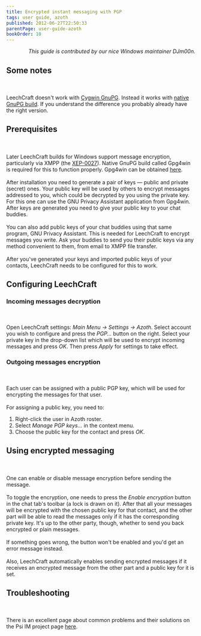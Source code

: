 ```yaml
---
title: Encrypted instant messaging with PGP
tags: user guide, azoth
published: 2012-06-27T22:50:33
parentPage: user-guide-azoth
bookOrder: 10
---
```


<div style="text-align:right;">

*This guide is contributed by our nice Windows maintainer DJm00n.*

</div>

Some notes
----------

\
\
LeechCraft doesn't work with [Cygwin
GnuPG](http://cygwin.com/cgi-bin2/package-grep.cgi?grep=gnupg). Instead
it works with [native GnuPG build](http://www.gpg4win.org). If you
understand the difference you probably already have the right version.

Prerequisites
-------------

\
\
Later LeechCraft builds for Windows support message encryption,
particularly via XMPP (the
[XEP-0027](http://xmpp.org/extensions/xep-0027.html)). Native GnuPG
build called Gpg4win is required for this to function properly. Gpg4win
can be obtained [here](http://www.gpg4win.org).\
\
After installation you need to generate a pair of keys — public and
private (secret) ones. Your public key will be used by others to encrypt
messages addressed to you, which could be decrypted by you using the
private key. For this one can use the GNU Privacy Assistant application
from Gpg4win. After keys are generated you need to give your public key
to your chat buddies.\
\
You can also add public keys of your chat buddies using that same
program, GNU Privacy Assistant. This is needed for LeechCraft to encrypt
messages you write. Ask your buddies to send you their public keys via
any method convenient to them, from email to XMPP file transfer.\
\
After you've generated your keys and imported public keys of your
contacts, LeechCraft needs to be configured for this to work.

Configuring LeechCraft
----------------------

### Incoming messages decryption

\
\
Open LeechCraft settings: *Main Menu → Settings → Azoth*. Select account
you wish to configure and press the *PGP...* button on the right. Select
your private key in the drop-down list which will be used to encrypt
incoming messages and press *OK*. Then press *Apply* for settings to
take effect.

### Outgoing messages encryption

\
\
Each user can be assigned with a public PGP key, which will be used for
encrypting the messages for that user.\
\
For assigning a public key, you need to:

1.  Right-click the user in Azoth roster.
2.  Select *Manage PGP keys...* in the context menu.
3.  Choose the public key for the contact and press *OK*.

Using encrypted messaging
-------------------------

\
\
One can enable or disable message encryption before sending the
message.\
\
To toggle the encryption, one needs to press the *Enable encryption*
button in the chat tab's toolbar (a lock is drawn on it). After that all
your messages will be encrypted with the chosen public key for that
contact, and the other part will be able to read the messages only if it
has the corresponding private key. It's up to the other party, though,
whether to send you back encrypted or plain messages.\
\
If something goes wrong, the button won't be enabled and you'd get an
error message instead.\
\
Also, LeechCraft automatically enables sending encrypted messages if it
receives an encrypted message from the other part and a public key for
it is set.

Troubleshooting
---------------

\
\
There is an excellent page about common problems and their solutions on
the Psi IM project page
[here](http://psi-im.org/wiki/Investigating_GnuPG_Problems).
